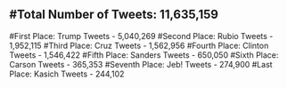 #Total Number of Tweets: 11,635,159 
---
#First Place: Trump Tweets - 5,040,269
#Second Place: Rubio Tweets - 1,952,115
#Third Place: Cruz Tweets - 1,562,956
#Fourth Place: Clinton Tweets - 1,546,422
#Fifth Place: Sanders Tweets - 650,050
#Sixth Place: Carson Tweets - 365,353
#Seventh Place: Jeb! Tweets - 274,900
#Last Place: Kasich Tweets - 244,102
